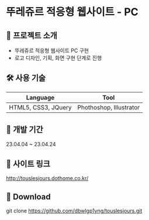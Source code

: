 # 뚜레쥬르 적응형 웹사이트 - PC 
## 📑 프로젝트 소개

- 뚜레쥬르 적응형 웹사이트 PC 구현
- 로고 디자인, 기획, 화면 구현 단계로 진행

## 🛠 사용 기술
| Language | Tool |
| --- | ---|
| HTML5, CSS3, JQuery | Phothoshop, Illustrator |

## 📅 개발 기간
 23.04.04 ~  23.04.24

## 🔗 사이트 링크
http://touslesjours.dothome.co.kr/


## 💼 Download
git clone https://github.com/dbwlgp1yng/touslesjours.git
